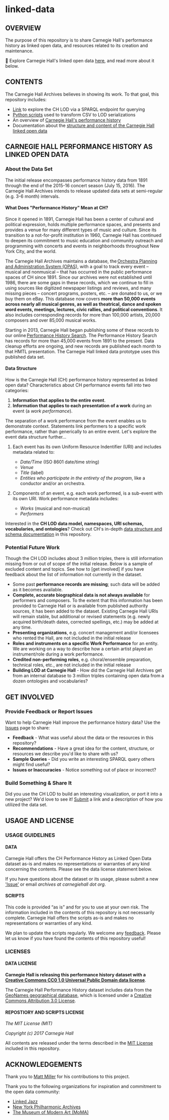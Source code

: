 # linked-data

## OVERVIEW

The purpose of this repository is to share Carnegie Hall's performance history as linked open data, and resources related to its creation and maintenance. 

🔴 Explore Carnegie Hall's linked open data [here](http://data.carnegiehall.org), and read more about it below.

## CONTENTS

The Carnegie Hall Archives believes in showing its work. To that goal, this repository includes:
- [Link](http://data.carnegiehall.org) to explore the CH LOD via a SPARQL endpoint for querying
- [Python scripts](/scripts/scripts-overview.md) used to transform CSV to LOD serializations
- An overview of [Carnegie Hall's performance history](#carnegie-hall-performance-history-as-linked-open-data)
- Documentation about the [structure and content of the Carnegie Hall linked open data](/data-structure.md)

## CARNEGIE HALL PERFORMANCE HISTORY AS LINKED OPEN DATA

### About the Data Set
The initial release encompasses performance history data from 1891 through the end of the 2015-16 concert season (July 15, 2016). The Carnegie Hall Archives intends to release updated data sets at semi-regular (e.g. 3-6 month) intervals.

#### What Does "Performance History" Mean at CH?

Since it opened in 1891, Carnegie Hall has been a center of cultural and political expression, holds multiple performance spaces, and presents and provides a venue for many different types of music and culture. Since its transition to a not-for-profit institution in 1960, Carnegie Hall has continued to deepen its commitment to music education and community outreach and programming with concerts and events in neighborhoods throughout New York City, and the world.

The Carnegie Hall Archives maintains a database, the [Orchestra Planning and Administration System (OPAS)](http://fineartssoftware.com/), with a goal to track every event – musical and nonmusical – that has occurred in the public performance spaces of CH since 1891. Since our archives were not established until 1986, there are some gaps in these records, which we continue to fill in using sources like digitized newspaper listings and reviews, and many missing pieces – concert programs, posters, etc. – are donated to us, or we buy them on eBay. This database now covers **more than 50,000 events across nearly all musical genres, as well as theatrical, dance and spoken word events, meetings, lectures, civic rallies, and political conventions**. It also includes corresponding records for more than 100,000 artists, 20,000 composers and over 85,000 musical works.

Starting in 2013, Carnegie Hall began publishing some of these records to our online [Performance History Search](https://www.carnegiehall.org/PerformanceHistorySearch/). The Performance History Search has records for more than 45,000 events from 1891 to the present. Data cleanup efforts are ongoing, and new records are published each month to that HMTL presentation. The Carnegie Hall linked data prototype uses this published data set.

#### Data Structure

How is the Carnegie Hall (CH) performance history represented as linked open data? Characteristics about CH performance events fall into two categories:
1. **Information that applies to the entire event**.
2. **Information that applies to each presentation of a work** during an event (a *work performance*). 

The separation of a work performance from the event enables us to demonstrate context. Statements link performers to a specific work performance, rather than generically to an entire event. Let's explore the event data structure further... 

1. Each event has its own Uniform Resource Indentifier (URI) and includes metadata related to: 
      - *Date/Time* (ISO 8601 date/time string) 
      - *Venue* 
      - *Title* (label) 
      - *Entities who participate in the entirety of the program*, like a conductor and/or an orchestra.

2. Components of an event, e.g. each work performed, is a sub-event with its own URI. Work performance metadata includes:
      - *Works* (musical and non-musical)
      - *Performers* 

Interested in the **CH LOD data model, namespaces, URI schemas, vocabularies, and ontologies**? Check out CH's in-depth [data structure and schema documentation](/data-structure.md) in this repository.

### Potential Future Work

Though the CH LOD includes about 3 million triples, there is still information missing from or out of scope of the initial release. Below is a sample of excluded content and topics. See how to [get involved] if you have feedback about the list of information not currently in the dataset.

- Some past **performance records are missing**; such data will be added as it becomes available. 
- **Complete, accurate biographical data is not always available** for performers and composers. To the extent that this information has been provided to Carnegie Hall or is available from published authority sources, it has been added to the dataset. Existing Carnegie Hall URIs will remain stable, but additional or revised statements (e.g. newly acquired birth/death dates, corrected spellings, etc.) may be added at any time. 
- **Presenting organizations**, e.g. concert management and/or licensees who rented the Hall, are not included in the initial release
- **Roles and instruments on a specific Work Performance** for an entity. We are working on a way to describe how a certain artist played an instrument/role during a work performance.
- **Credited non-performing roles**, e.g. choral/ensemble preparation, technical roles, etc., are not included in the initial release
- **Building LOD at Carnegie Hall** - How did the Carnegie Hall Archives get from an internal database to 3 million triples containing open data from a dozen ontologies and vocabularies? 

## GET INVOLVED
### Provide Feedback or Report Issues

Want to help Carnegie Hall improve the performance history data? Use the [Issues](https://github.com/CarnegieHall/linked-data/issues) page to share:
- **Feedback** - What was useful about the data or the resources in this repository? 
- **Recommendations** - Have a great idea for the content, structure, or resources we describe you'd like to share with us?
- **Sample Queries** - Did you write an interesting SPARQL query others might find useful? 
- **Issues or Inaccuracies** - Notice something out of place or incorrect? 

### Build Something & Share It

Did you use the CH LOD to build an interesting visualization, or port it into a new project? We'd love to see it! [Submit](https://github.com/CarnegieHall/linked-data/issues) a link and a description of how you utilized the data set.

## USAGE AND LICENSE
### USAGE GUIDELINES
#### DATA
Carnegie Hall offers the CH Performance History as Linked Open Data dataset as-is and makes no representations or warranties of any kind concerning the contents. Please see the data license statement below.

If you have questions about the dataset or its usage, please submit a new ['Issue']() or email *archives at carnegiehall dot org*. 

#### SCRIPTS
This code is provided “as is” and for you to use at your own risk. The information included in the contents of this repository is not necessarily complete. Carnegie Hall offers the scripts as-is and makes no representations or warranties of any kind.

We plan to update the scripts regularly. We welcome any [feedback](https://github.com/CarnegieHall/linked-data/issues). Please let us know if you have found the contents of this repository useful!

### LICENSES
#### DATA LICENSE
**Carnegie Hall is releasing this performance history dataset with a [Creative Commons CC0 1.0 Universal Public Domain data license](https://creativecommons.org/publicdomain/zero/1.0/)**.

The Carnegie Hall Performance History dataset includes data from the [GeoNames geographical database](http://www.geonames.org/), which is licensed under a [Creative Commons Attribution 3.0 License](http://creativecommons.org/licenses/by/3.0/).

#### REPOSTIORY AND SCRIPTS LICENSE
_The MIT License (MIT)_

_Copyright (c) 2017 Carnegie Hall_

All contents are released under the terms described in the [MIT License](https://github.com/CarnegieHall/linked-data/blob/master/LICENSE) included in this repository.

## ACKNOWLEDGEMENTS 
Thank you to [Matt Miller](https://github.com/thisismattmiller) for his contributions to this project. 

Thank you to the following organizations for inspiration and commitment to the open data community:
- [Linked Jazz](https://linkedjazz.org/)
- [New York Philharmonic Archives](https://github.com/nyphilarchive/PerformanceHistory)
- [The Museum of Modern Art (MoMA)](https://github.com/MuseumofModernArt/collection)

